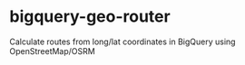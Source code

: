 # bigquery-geo-router
Calculate routes from long/lat coordinates in BigQuery using OpenStreetMap/OSRM
